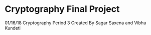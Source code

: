 # Cryptography Final Project
01/16/18
Cryptography Period 3
Created By Sagar Saxena and Vibhu Kundeti

 
